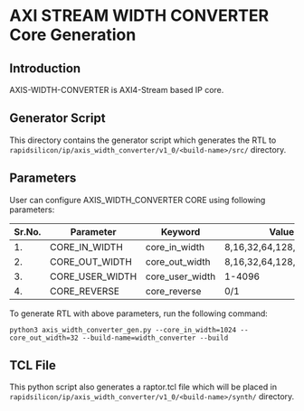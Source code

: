 # AXI STREAM WIDTH CONVERTER Core Generation 

## Introduction
AXIS-WIDTH-CONVERTER is AXI4-Stream based IP core.

## Generator Script
This directory contains the generator script which generates the RTL to `rapidsilicon/ip/axis_width_converter/v1_0/<build-name>/src/` directory. 
    
## Parameters
User can configure AXIS_WIDTH_CONVERTER CORE using following parameters:

| Sr.No.|      Parameter     |       Keyword      |           Value           |
|-------|--------------------|--------------------|---------------------------|
|   1.  |   CORE_IN_WIDTH    |   core_in_width    |  8,16,32,64,128,512,1024  |
|   2.  |   CORE_OUT_WIDTH   |   core_out_width   |  8,16,32,64,128,512,1024  |
|   3.  |   CORE_USER_WIDTH  |   core_user_width  |  1-4096                   |  
|   4.  |   CORE_REVERSE     |   core_reverse     |  0/1                      |


To generate RTL with above parameters, run the following command:
```
python3 axis_width_converter_gen.py --core_in_width=1024 --core_out_width=32 --build-name=width_converter --build
```

## TCL File
This python script also generates a raptor.tcl file which will be placed in `rapidsilicon/ip/axis_width_converter/v1_0/<build-name>/synth/` directory.


